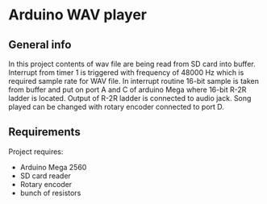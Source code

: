 # Arduino WAV player

## General info
In this project contents of wav file are being read from SD card into buffer. Interrupt from timer 1 is triggered with frequency of 48000 Hz which is required sample rate for WAV file. In interrupt routine 16-bit sample is taken from buffer and put on port A and C of arduino Mega where 16-bit R-2R ladder is located. Output of R-2R ladder is connected to audio jack. Song played can be changed with rotary encoder connected to port D.

## Requirements
Project requires:
* Arduino Mega 2560
* SD card reader
* Rotary encoder
* bunch of resistors

